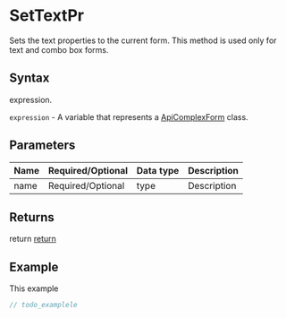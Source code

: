# SetTextPr

Sets the text properties to the current form. This method is used only for text and combo box forms.

## Syntax

expression.

`expression` - A variable that represents a [ApiComplexForm](../ApiComplexForm.md) class.

## Parameters

| **Name** | **Required/Optional** | **Data type** | **Description** |
| ------------- | ------------- | ------------- | ------------- |
| name | Required/Optional | type | Description |

## Returns

return
[return](todo_link)

## Example

This example

```javascript
// todo_examplele
```